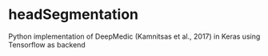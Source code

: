 # headSegmentation

Python implementation of DeepMedic (Kamnitsas et al., 2017) in Keras using Tensorflow as backend
